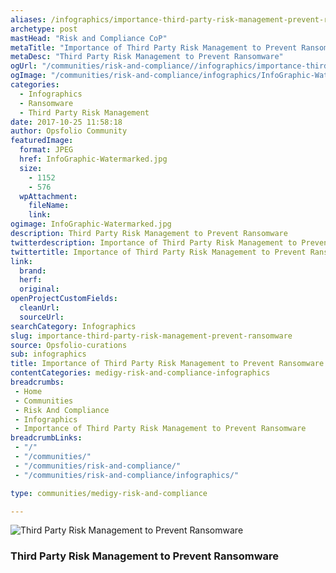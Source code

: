 ```yaml
---
aliases: /infographics/importance-third-party-risk-management-prevent-ransomware
archetype: post
mastHead: "Risk and Compliance CoP"
metaTitle: "Importance of Third Party Risk Management to Prevent Ransomware"
metaDesc: "Third Party Risk Management to Prevent Ransomware"
ogUrl: "/communities/risk-and-compliance//infographics/importance-third-party-risk-management-prevent-ransomware"
ogImage: "/communities/risk-and-compliance/infographics/InfoGraphic-Watermarked.jpg"
categories:
  - Infographics
  - Ransomware
  - Third Party Risk Management
date: 2017-10-25 11:58:18
author: Opsfolio Community
featuredImage:
  format: JPEG
  href: InfoGraphic-Watermarked.jpg
  size:
    - 1152
    - 576
  wpAttachment:
    fileName:
    link:
ogimage: InfoGraphic-Watermarked.jpg
description: Third Party Risk Management to Prevent Ransomware
twitterdescription: Importance of Third Party Risk Management to Prevent Ransomware
twittertitle: Importance of Third Party Risk Management to Prevent Ransomware
link:
  brand:
  herf:
  original:
openProjectCustomFields:
  cleanUrl:
  sourceUrl:
searchCategory: Infographics
slug: importance-third-party-risk-management-prevent-ransomware
source: Opsfolio-curations
sub: infographics
title: Importance of Third Party Risk Management to Prevent Ransomware
contentCategories: medigy-risk-and-compliance-infographics
breadcrumbs:
 - Home
 - Communities
 - Risk And Compliance
 - Infographics
 - Importance of Third Party Risk Management to Prevent Ransomware
breadcrumbLinks:
 - "/"
 - "/communities/"
 - "/communities/risk-and-compliance/"
 - "/communities/risk-and-compliance/infographics/"

type: communities/medigy-risk-and-compliance

---
```

![Third Party Risk Management to Prevent Ransomware](/communities/risk-and-compliance/infographics/images/InfoGraphic-Watermarked.jpg)

### Third Party Risk Management to Prevent Ransomware


